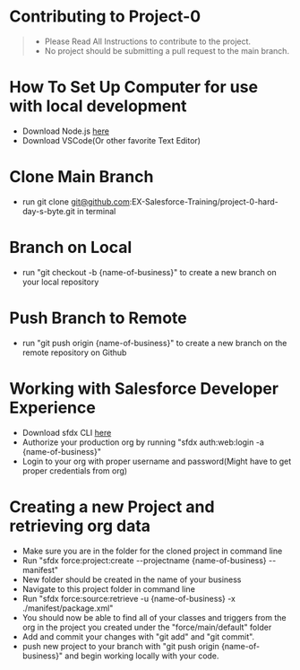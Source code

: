 # Contributing to Project-0

> - Please Read All Instructions to contribute to the project.
> - No project should be submitting a pull request to the main branch.

# How To Set Up Computer for use with local development

- Download Node.js [here](https://nodejs.org/en/)
- Download VSCode(Or other favorite Text Editor)

# Clone Main Branch
 
 - run git clone git@github.com:EX-Salesforce-Training/project-0-hard-day-s-byte.git in terminal

# Branch on Local

 - run "git checkout -b {name-of-business}" to create a new branch on your local repository

# Push Branch to Remote

 - run "git push origin {name-of-business}" to create a new branch on the remote repository on Github

# Working with Salesforce Developer Experience
 - Download sfdx CLI [here](https://developer.salesforce.com/tools/sfdxcli)
 - Authorize your production org by running "sfdx auth:web:login -a {name-of-business}"
 - Login to your org with proper username and password(Might have to get proper credentials from org)

# Creating a new Project and retrieving org data
 - Make sure you are in the folder for the cloned project in command line
 - Run "sfdx force:project:create --projectname {name-of-business} --manifest"
 - New folder should be created in the name of your business
 - Navigate to this project folder in command line
 - Run "sfdx force:source:retrieve -u {name-of-business} -x ./manifest/package.xml"
 - You should now be able to find all of your classes and triggers from the org in the project you   created under the "force/main/default" folder
 - Add and commit your changes with "git add" and "git commit".
 - push new project to your branch with "git push origin {name-of-business}" and begin working locally with your code.
